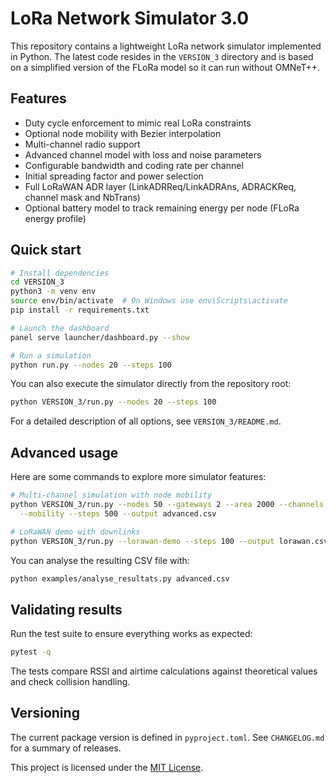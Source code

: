# LoRa Network Simulator 3.0

This repository contains a lightweight LoRa network simulator implemented in Python. The latest code resides in the `VERSION_3` directory and is based on a simplified version of the FLoRa model so it can run without OMNeT++.

## Features
- Duty cycle enforcement to mimic real LoRa constraints
- Optional node mobility with Bezier interpolation
- Multi-channel radio support
- Advanced channel model with loss and noise parameters
- Configurable bandwidth and coding rate per channel
- Initial spreading factor and power selection
- Full LoRaWAN ADR layer (LinkADRReq/LinkADRAns, ADRACKReq, channel mask and NbTrans)
- Optional battery model to track remaining energy per node (FLoRa energy profile)

## Quick start

```bash
# Install dependencies
cd VERSION_3
python3 -m venv env
source env/bin/activate  # On Windows use env\Scripts\activate
pip install -r requirements.txt

# Launch the dashboard
panel serve launcher/dashboard.py --show

# Run a simulation
python run.py --nodes 20 --steps 100
```

You can also execute the simulator directly from the repository root:

```bash
python VERSION_3/run.py --nodes 20 --steps 100
```

For a detailed description of all options, see `VERSION_3/README.md`.

## Advanced usage

Here are some commands to explore more simulator features:

```bash
# Multi-channel simulation with node mobility
python VERSION_3/run.py --nodes 50 --gateways 2 --area 2000 --channels 3 \
  --mobility --steps 500 --output advanced.csv

# LoRaWAN demo with downlinks
python VERSION_3/run.py --lorawan-demo --steps 100 --output lorawan.csv
```

You can analyse the resulting CSV file with:

```bash
python examples/analyse_resultats.py advanced.csv
```

## Validating results

Run the test suite to ensure everything works as expected:

```bash
pytest -q
```

The tests compare RSSI and airtime calculations against theoretical values and check collision handling.

## Versioning

The current package version is defined in `pyproject.toml`.
See `CHANGELOG.md` for a summary of releases.

This project is licensed under the [MIT License](LICENSE).
